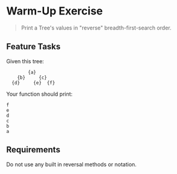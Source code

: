 # Warm-Up Exercise

> Print a Tree's values in "reverse" breadth-first-search order.

## Feature Tasks

Given this tree:

```text
        {a}
    {b}     {c}
  {d}     {e}  {f}
```

Your function should print:

```text
f
e
d
c
b
a
```

## Requirements

Do not use any built in reversal methods or notation.